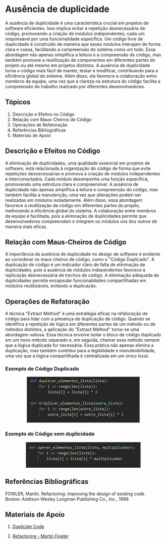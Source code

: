 # Ausência de duplicidade

A ausência de duplicidade é uma característica crucial em projetos de software eficientes. Isso implica evitar a repetição desnecessária de código, promovendo a criação de módulos independentes, cada um responsável por uma funcionalidade específica. Um código livre de duplicidade é construído de maneira que esses módulos interajam de forma clara e coesa, facilitando a compreensão do sistema como um todo. Essa abordagem não apenas simplifica a leitura e a compreensão do código, mas também promove a reutilização de componentes em diferentes partes do projeto ou até mesmo em projetos distintos. A ausência de duplicidade torna o código mais fácil de manter, testar e modificar, contribuindo para a eficiência global do sistema. Além disso, ela favorece a colaboração entre membros da equipe, uma vez que a clareza na estrutura do código facilita a compreensão do trabalho realizado por diferentes desenvolvedores.

## Tópicos

1. Descrição e Efeitos no Código
2. Relação com Maus-Cheiros de Código
3. Operações de Refatoração
4. Referências Bibliográficas
5. Materiais de Apoio

## Descrição e Efeitos no Código

A eliminação de duplicidades, uma qualidade essencial em projetos de software, está relacionada à organização do código de forma que evite repetições desnecessárias e promova a criação de módulos independentes e interconectados. Cada módulo desempenha uma função específica, promovendo uma estrutura clara e compreensível. A ausência de duplicidade não apenas simplifica a leitura e compreensão do código, mas também facilita a manutenção, uma vez que alterações podem ser realizadas em módulos isoladamente. Além disso, essa abordagem favorece a reutilização de código em diferentes partes do projeto, melhorando a eficiência global do sistema. A colaboração entre membros da equipe é facilitada, pois a eliminação de duplicidades permite que desenvolvedores compreendam e integrem os módulos uns dos outros de maneira mais eficaz.

## Relação com Maus-Cheiros de Código

A importância da ausência de duplicidade no design de software é evidente ao considerar os maus cheiros de código, como o "Código Duplicado". A duplicação de código é um indicador claro de falta de eliminação de duplicidades, pois a ausência de módulos independentes favorece a replicação desnecessária de trechos de código. A eliminação adequada de duplicidades permite encapsular funcionalidades compartilhadas em módulos reutilizáveis, evitando a duplicação. 

## Operações de Refatoração

A técnica "Extract Method" é uma estratégia eficaz na refatoração de código para lidar com a presença de duplicação de código. Quando se identifica a repetição de lógica em diferentes partes de um método ou de métodos distintos, a aplicação do "Extract Method" torna-se uma abordagem valiosa. Essa técnica envolve isolar o bloco de código duplicado em um novo método separado e, em seguida, chamar esse método sempre que a lógica duplicada for necessária. Essa prática não apenas elimina a duplicação, mas também contribui para a legibilidade e manutenibilidade, uma vez que a lógica compartilhada é centralizada em um único local.

### Exemplo de Código Duplicado
<div align="center">

![Código duplicado](./img/duplicado.png)

</div>

### Exemplo de Código sem duplicidade

<div align="center">

![Código modular](./img/sem_duplicado.png)

</div>


## Referências Bibliográficas

FOWLER, Martin. Refactoring: improving the design of existing code. Boston: Addison-Wesley Longman Publishing Co., Inc., 1999.

## Materiais de Apoio

1. [Duplicate Code](https://refactoring.guru/pt-br/smells/duplicate-code)

2. [Refactoring - Martin Fowler](https://martinfowler.com/books/refactoring.html)
